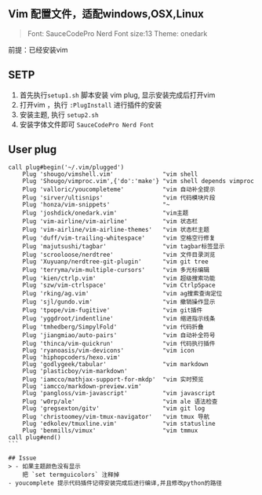 ## Vim 配置文件，适配windows,OSX,Linux
> Font: SauceCodePro Nerd Font   size:13 
Theme: onedark 


前提：已经安装vim

## SETP
> 
1. 首先执行`setup1.sh` 脚本安装 vim plug, 显示安装完成后打开vim
2. 打开vim ，执行  `:PlugInstall`  进行插件的安装
3. 安装主题, 执行 `setup2.sh`
4. 安装字体文件即可  `SauceCodePro Nerd Font`


## User plug
> 
```` vim
call plug#begin('~/.vim/plugged')
    Plug 'shougo/vimshell.vim'              "vim shell
    Plug 'Shougo/vimproc.vim',{'do':'make'} "vim shell depends vimproc
	Plug 'valloric/youcompleteme'           "vim 自动补全提示
	Plug 'sirver/ultisnips'                 "vim 代码模块片段
	Plug 'honza/vim-snippets'			    "~
    Plug 'joshdick/onedark.vim'             "vim主题
    Plug 'vim-airline/vim-airline'		    "vim 状态栏
    Plug 'vim-airline/vim-airline-themes'   "vim 状态栏主题
    Plug 'duff/vim-trailing-whitespace'     "vim 空格空行修复
    Plug 'majutsushi/tagbar'			    "vim tagbar标签显示
    Plug 'scrooloose/nerdtree'			    "vim 文件目录浏览
    Plug 'Xuyuanp/nerdtree-git-plugin'      "vim git tree
    Plug 'terryma/vim-multiple-cursors'	    "vim 多光标编辑
    Plug 'kien/ctrlp.vim'                   "vim 超级搜索功能
    Plug 'szw/vim-ctrlspace'                "vim CtrlpSpace
    Plug 'rking/ag.vim'				        "vim ag搜索查询定位
    Plug 'sjl/gundo.vim'                    "vim 撤销操作显示
    Plug 'tpope/vim-fugitive'			    "vim git插件
    Plug 'yggdroot/indentline'              "vim 缩进指示线条
    Plug 'tmhedberg/SimpylFold'             "vim 代码折叠
    Plug 'jiangmiao/auto-pairs'             "vim 自动补全符号
    Plug 'thinca/vim-quickrun'              "vim 代码执行插件
    Plug 'ryanoasis/vim-devicons'           "vim icon
    Plug 'hiphopcoders/hexo.vim'
    Plug 'godlygeek/tabular'                "vim markdown
    Plug 'plasticboy/vim-markdown'
    Plug 'iamcco/mathjax-support-for-mkdp'  "vim 实时预览
    Plug 'iamcco/markdown-preview.vim'
    Plug 'pangloss/vim-javascript'          "vim javascript
    Plug 'w0rp/ale'                         "vim ale 语法检查
    Plug 'gregsexton/gitv'                  "vim git log
    Plug 'christoomey/vim-tmux-navigator'   "vim tmux 导航
    Plug 'edkolev/tmuxline.vim'             "vim statusline
    Plug 'benmills/vimux'                   "vim tmmux
call plug#end()
```  

## Issue
> - 如果主题颜色没有显示
    把 `set termguicolors` 注释掉
- youcomplete 提示代码插件记得安装完成后进行编译,并且修改python的路径

